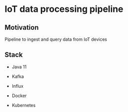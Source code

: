 # IoT data processing pipeline

## Motivation

Pipeline to ingest and query data from IoT devices

## Stack

 * Java 11

 * Kafka

 * Influx
 
 * Docker

 * Kubernetes

